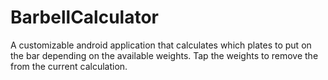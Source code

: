 # BarbellCalculator
A customizable android application that calculates which plates to put on the bar depending on the available weights.
Tap the weights to remove the from the current calculation.
